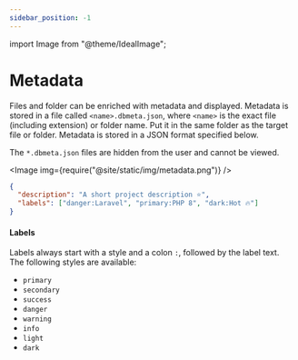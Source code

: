 ```yaml
---
sidebar_position: -1
---
```


import Image from "@theme/IdealImage";

# Metadata

Files and folder can be enriched with metadata and displayed. Metadata is stored in a file called `<name>.dbmeta.json`, where `<name>` is the exact file (including extension) or folder name. Put it in the same folder as the target file or folder. Metadata is stored in a JSON format specified below. 

The `*.dbmeta.json` files are hidden from the user and cannot be viewed.

<!-- This feature is enabled by default. To disable this, set the environment variable `NO_METADATA` to `true` when starting the container. -->

<Image img={require("@site/static/img/metadata.png")} />

```json title="/foo   bar/cool project.dbmeta.json"
{
  "description": "A short project description ⭐",
  "labels": ["danger:Laravel", "primary:PHP 8", "dark:Hot 🔥"]
}
```
<!-- TODO: "password": "mysecurepassword" -->

#### Labels

Labels always start with a style and a colon `:`, followed by the label text. The following styles are available:
- `primary`
- `secondary`
- `success`
- `danger`
- `warning`
- `info`
- `light`
- `dark`

